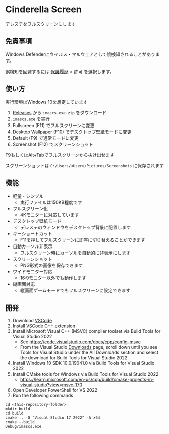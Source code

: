 # Cinderella Screen
デレステをフルスクリーンにします

## 免責事項
Windows Defenderにウイルス・マルウェアとして誤検知されることがあります。

誤検知を回避するには [保護履歴](https://support.microsoft.com/ja-jp/topic/%E4%BF%9D%E8%AD%B7%E5%B1%A5%E6%AD%B4-f1e5fd95-09b4-46d1-b8c7-1059a1e09708) > 許可 を選択します。

## 使い方
実行環境はWindows 10を想定しています

1. [Releases](https://github.com/ogukei/cinderella-screen/releases) から `imascs.exe.zip` をダウンロード
1. `imascs.exe` を実行
1. Fullscreen (F11) でフルスクリーンに変更
1. Desktop Wallpaper (F10) でデスクトップ壁紙モードに変更
1. Default (F9) で通常モードに変更
1. Screenshot (F12) でスクリーンショット

F9もしくはAlt+Tabでフルスクリーンから抜け出せます

スクリーンショットは `C:/Users/<User>/Pictures/Screenshots` に保存されます

## 機能
* 軽量・シンプル
    * 実行ファイルは150KB程度です
* フルスクリーン化
    * 4Kモニターに対応しています
* デスクトップ壁紙モード
    * デレステのウィンドウをデスクトップ背景に配置します
* キーショートカット
    * F11を押してフルスクリーンに即座に切り替えることができます
* 自動カーソル非表示
    * フルスクリーン時にカーソルを自動的に非表示にします
* スクリーンショット
    * PNG形式の画像を保存できます
* ワイドモニター対応
    * 16:9モニター以外でも動作します
* 縦画面対応
    * 縦画面ゲームモードでもフルスクリーンに設定できます

## 開発
1. Download [VSCode](https://code.visualstudio.com/)
1. Install [VSCode C++ extension](https://marketplace.visualstudio.com/items?itemName=ms-vscode.cpptools)
1. Install Microsoft Visual C++ (MSVC) compiler toolset via Build Tools for Visual Studio 2022
    * See https://code.visualstudio.com/docs/cpp/config-msvc
    * From the Visual Studio [Downloads](https://visualstudio.microsoft.com/ja/downloads/#build-tools-for-visual-studio-2022) page, scroll down until you see Tools for Visual Studio under the All Downloads section and select the download for Build Tools for Visual Studio 2022.
1. Install Windows 10 SDK 10.0.19041.0 via Build Tools for Visual Studio 2022
1. Install CMake tools for Windows via Build Tools for Visual Studio 2022
    * https://learn.microsoft.com/en-us/cpp/build/cmake-projects-in-visual-studio?view=msvc-170
1. Open Developer PowerShell for VS 2022
1. Run the following commands
```
cd <this-repository-folder>
mkdir build
cd build
cmake .. -G "Visual Studio 17 2022" -A x64
cmake --build .
Debug/imascs.exe
```
